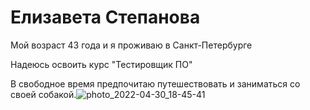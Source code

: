 # Елизавета Степанова

Мой возраст 43 года и я проживаю в Санкт-Петербурге

Надеюсь освоить курс "Тестировщик ПО"

В свободное время предпочитаю путешествовать и заниматься со своей собакой.![photo_2022-04-30_18-45-41](https://user-images.githubusercontent.com/120663135/209866709-84863a7a-c6bb-4d89-ace7-1b48ae8b2cab.jpg)
